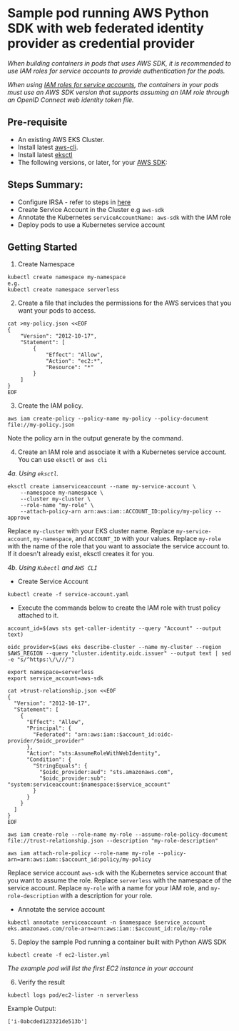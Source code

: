# Sample pod running AWS Python SDK with web federated identity provider as credential provider

*When building containers in pods that uses AWS SDK, it is recommended to use IAM roles for service accounts to provide authentication for the pods.*

*When using [IAM roles for service accounts](https://docs.aws.amazon.com/eks/latest/userguide/iam-roles-for-service-accounts.html), the containers in your pods must use an AWS SDK version that supports assuming an IAM role through an OpenID Connect web identity token file.*

## Pre-requisite
* An existing AWS EKS Cluster.
* Install latest [aws-cli](https://docs.aws.amazon.com/cli/latest/userguide/installing.html).
* Install latest [eksctl](https://docs.aws.amazon.com/eks/latest/userguide/eksctl.html)
* The following versions, or later, for your [AWS SDK](https://docs.aws.amazon.com/eks/latest/userguide/iam-roles-for-service-accounts-minimum-sdk.html):


## Steps Summary:
- Configure IRSA - refer to steps in [here](https://docs.aws.amazon.com/eks/latest/userguide/iam-roles-for-service-accounts.html) 
- Create Service Account in the Cluster e.g `aws-sdk`
- Annotate the Kubernetes `serviceAccountName: aws-sdk` with the IAM role
- Deploy pods to use a Kubernetes service account 


## Getting Started
1. Create Namespace 
```
kubectl create namespace my-namespace
e.g.
kubectl create namespace serverless
```


2. Create a file that includes the permissions for the AWS services that you want your pods to access. 

```
cat >my-policy.json <<EOF
{
    "Version": "2012-10-17",
    "Statement": [
        {
            "Effect": "Allow",
            "Action": "ec2:*",
            "Resource": "*"
        }
    ]
}
EOF
```

3. Create the IAM policy.
```
aws iam create-policy --policy-name my-policy --policy-document file://my-policy.json
```
Note the policy arn in the output generate by the command.

4. Create an IAM role and associate it with a Kubernetes service account. You can use `eksctl` or `aws cli`
   
*4a. Using `eksctl`.*

```
eksctl create iamserviceaccount --name my-service-account \
    --namespace my-namespace \
    --cluster my-cluster \
    --role-name "my-role" \
    --attach-policy-arn arn:aws:iam::ACCOUNT_ID:policy/my-policy --approve
```
Replace `my-cluster` with your EKS cluster name. Replace `my-service-account`, `my-namespace`, and `ACCOUNT_ID` with your values. Replace `my-role` with the name of the role that you want to associate the service account to. If it doesn't already exist, eksctl creates it for you.


*4b. Using `Kubectl` and `AWS CLI`*

- Create Service Account
```
kubectl create -f service-account.yaml
```

- Execute the commands below to create the IAM role with trust policy attached to it.
```
account_id=$(aws sts get-caller-identity --query "Account" --output text)

oidc_provider=$(aws eks describe-cluster --name my-cluster --region $AWS_REGION --query "cluster.identity.oidc.issuer" --output text | sed -e "s/^https:\/\///")

export namespace=serverless
export service_account=aws-sdk

cat >trust-relationship.json <<EOF
{
  "Version": "2012-10-17",
  "Statement": [
    {
      "Effect": "Allow",
      "Principal": {
        "Federated": "arn:aws:iam::$account_id:oidc-provider/$oidc_provider"
      },
      "Action": "sts:AssumeRoleWithWebIdentity",
      "Condition": {
        "StringEquals": {
          "$oidc_provider:aud": "sts.amazonaws.com",
          "$oidc_provider:sub": "system:serviceaccount:$namespace:$service_account"
        }
      }
    }
  ]
}
EOF

aws iam create-role --role-name my-role --assume-role-policy-document file://trust-relationship.json --description "my-role-description"

aws iam attach-role-policy --role-name my-role --policy-arn=arn:aws:iam::$account_id:policy/my-policy

```

Replace service account `aws-sdk` with the Kubernetes service account that you want to assume the role. Replace `serverless` with the namespace of the service account. Replace `my-role` with a name for your IAM role, and `my-role-description` with a description for your role.

- Annotate the service account
```
kubectl annotate serviceaccount -n $namespace $service_account eks.amazonaws.com/role-arn=arn:aws:iam::$account_id:role/my-role
```

5. Deploy the sample Pod running a container built with Python AWS SDK
   
```
kubectl create -f ec2-lister.yml
```

*The example pod will list the first EC2 instance in your account*

6. Verify the result

```
kubectl logs pod/ec2-lister -n serverless
```

Example Output:
```
['i-0abcded123321de513b']
```

